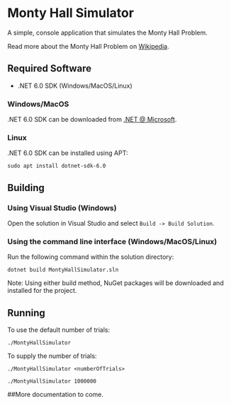 # Monty Hall Simulator

A simple, console application that simulates the Monty Hall Problem.

Read more about the Monty Hall Problem on [Wikipedia](https://en.wikipedia.org/wiki/Monty_Hall_problem).

## Required Software

* .NET 6.0 SDK (Windows/MacOS/Linux)

### Windows/MacOS
.NET 6.0 SDK can be downloaded from [.NET @ Microsoft](https://dotnet.microsoft.com/en-us/download).

### Linux
.NET 6.0 SDK can be installed using APT:

`sudo apt install dotnet-sdk-6.0`

## Building

### Using Visual Studio (Windows)

Open the solution in Visual Studio and select `Build -> Build Solution`.

### Using the command line interface (Windows/MacOS/Linux)

Run the following command within the solution directory:

`dotnet build MontyHallSimulator.sln`

Note: Using either build method, NuGet packages will be downloaded and installed for the project.

## Running

To use the default number of trials:

`./MontyHallSimulator`

To supply the number of trials:

`./MontyHallSimulator <numberOfTrials>`

`./MontyHallSimulator 1000000`

##More documentation to come.